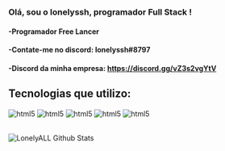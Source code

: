 ### Olá, sou o lonelyssh, programador Full Stack !

#### -Programador Free Lancer
#### -Contate-me no discord: lonelyssh#8797
#### -Discord da minha empresa: https://discord.gg/vZ3s2vgYtV

## Tecnologias que utilizo:
<div>
  <div>
    <img align="center" alt="html5" src="https://img.shields.io/badge/HTML5-E34F26?style=for-the-badge&logo=html5&logoColor=white"/>
    <img align="center" alt="html5" src="https://img.shields.io/badge/CSS3-1572B6?style=for-the-badge&logo=css3&logoColor=white"/>
    <img align="center" alt="html5" src="https://img.shields.io/badge/JavaScript-F7DF1E?style=for-the-badge&logo=javascript&logoColor=black"/>
    <img align="center" alt="html5" src="https://img.shields.io/badge/MySQL-005C84?style=for-the-badge&logo=mysql&logoColor=white"/>
    <img align="center" alt="html5" src="https://img.shields.io/badge/PHP-777BB4?style=for-the-badge&logo=php&logoColor=white"/>
  </div>
</div></br>

![LonelyALL Github Stats](https://github-readme-stats.vercel.app/api?username=LonelyALL&show_icons=true&theme=dracula)
